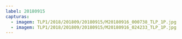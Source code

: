 ```yaml
---
label: 20180915
capturas:
  - imagem: TLP1/2018/201809/20180915/M20180916_000738_TLP_1P.jpg
  - imagem: TLP1/2018/201809/20180915/M20180916_024233_TLP_1P.jpg
---
```

